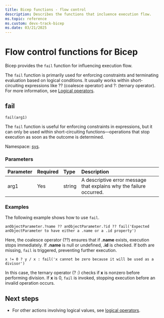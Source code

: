 ```yaml
---
title: Bicep functions - flow control
description: Describes the functions that incluence execution flow.
ms.topic: reference
ms.custom: devx-track-bicep
ms.date: 03/21/2025
---
```


# Flow control functions for Bicep

Bicep provides the `fail` function for influencing execution flow.

The `fail` function is primarily used for enforcing constraints and terminating evaluation based on logical conditions. It usually works within short-circuiting expressions like ?? (coalesce operator) and ?: (ternary operator). For more information, see [Logical operators](./operators-logical.md).

## fail

`fail(arg1)`

The `fail` function is useful for enforcing constraints in expressions, but it can only be used within short-circuiting functions—operations that stop execution as soon as the outcome is determined.

Namespace: [sys](bicep-functions.md#namespaces-for-functions).

### Parameters

| Parameter | Required | Type | Description |
|:--- |:--- |:--- |:--- |
| arg1 |Yes |string|A descriptive error message that explains why the failure occurred.|

### Examples

The following example shows how to use `fail`.

```bicep
anObjectParameter.?name ?? anObjectParameter.?id ?? fail('Expected anObjectParameter to have either a .name or a .id property')
```

Here, the coalesce operator (??) ensures that if **.name** exists, execution stops immediately. If **.name** is null or undefined, **.id** is checked. If both are missing, `fail` is triggered, preventing further execution.

```bicep
x != 0 ? y / x : fail('x cannot be zero because it will be used as a divisor')
```

In this case, the ternary operator (? :) checks if **x** is nonzero before performing division. If **x** is 0, `fail` is invoked, stopping execution before an invalid operation occurs.

## Next steps

* For other actions involving logical values, see [logical operators](./operators-logical.md).
